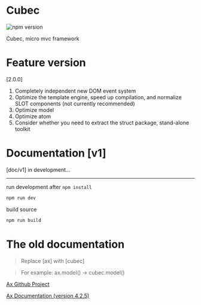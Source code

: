 # Cubec

![npm version](https://img.shields.io/npm/v/cubec.svg?label=cubec&style=flat-square&maxAge=3600)

Cubec, micro mvc framework

# Feature version

[2.0.0]

1. Completely independent new DOM event system
2. Optimize the template engine, speed up compilation, and normalize SLOT components (not currently recommended)
3. Optimize model
4. Optimize atom
5. Consider whether you need to extract the struct package, stand-alone toolkit


# Documentation [v1]

[doc/v1] in development...

----------

run development after ``npm install``

```sh
npm run dev
```

build source

```sh
npm run build
```

# The old documentation

> Replace [ax] with [cubec]

> For example: ax.model() -> cubec.model()

[Ax Github Project](https://github.com/DemonCloud/Ax)

[Ax Documentation (version 4.2.5)](https://yj1028.me/Ax/v3/)
